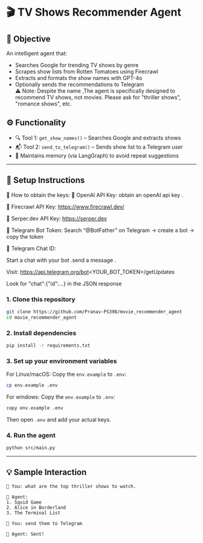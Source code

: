 # 🎬 TV Shows Recommender Agent

## 🧠 Objective
An intelligent agent that:
- Searches Google for trending TV shows by genre  
- Scrapes show lists from Rotten Tomatoes using Firecrawl  
- Extracts and formats the show names with GPT-4o  
- Optionally sends the recommendations to Telegram  
⚠️ Note: Despite the name ,The agent is specifically designed to recommend TV shows, not movies. Please ask for "thriller shows", "romance shows", etc.
## ⚙️ Functionality
- 🔍 Tool 1: `get_show_names()` – Searches Google and extracts shows  
- 📬 Tool 2: `send_to_telegram()` – Sends show list to a Telegram user  
- 🧠 Maintains memory (via LangGraph) to avoid repeat suggestions  

---

## 🚀 Setup Instructions

🔑 How to obtain the keys:
🔹 OpenAI API Key: obtain an openAI api key .

🔹 Firecrawl API Key: https://www.firecrawl.dev/

🔹 Serper.dev API Key: https://serper.dev

🔹 Telegram Bot Token: Search “@BotFather” on Telegram → create a bot → copy the token

🔹 Telegram Chat ID:

Start a chat with your bot .send a message .

Visit: https://api.telegram.org/bot<YOUR_BOT_TOKEN>/getUpdates

Look for "chat":{"id":...} in the JSON response

### 1. Clone this repository

```bash
git clone https://github.com/Pranav-PS398/movie_recommender_agent
cd movie_recommender_agent
```

### 2. Install dependencies

```bash
pip install -r requirements.txt
```

### 3. Set up your environment variables
For Linux/macOS:
Copy the `env.example` to `.env`:

```bash
cp env.example .env
```
For windows:
Copy the `env.example` to `.env`:

```bash
copy env.example .env
```


Then open `.env` and add your actual keys.

### 4. Run the agent

```bash
python src/main.py
```

---

## 💡 Sample Interaction

```text
👤 You: what are the top thriller shows to watch.

🤖 Agent:
1. Squid Game  
2. Alice in Borderland  
3. The Terminal List  

👤 You: send them to Telegram

🤖 Agent: Sent!
```

